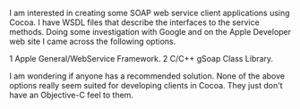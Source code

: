 
I am interested in creating some SOAP web service client applications using Cocoa.  I have WSDL files that describe the interfaces to the service methods.  Doing some investigation with Google and on the Apple Developer web site I came across the following options.  

   1 Apple General/WebService Framework.
   2 C/C++ gSoap Class Library.

I am wondering if anyone has a recommended solution.  None of the above options really seem suited for developing clients in Cocoa.  They just don't have an Objective-C feel to them.